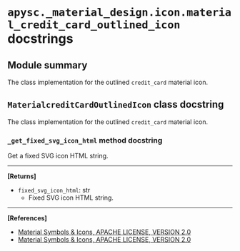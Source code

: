 # `apysc._material_design.icon.material_credit_card_outlined_icon` docstrings

## Module summary

The class implementation for the outlined `credit_card` material icon.

## `MaterialcreditCardOutlinedIcon` class docstring

The class implementation for the outlined `credit_card` material icon.

### `_get_fixed_svg_icon_html` method docstring

Get a fixed SVG icon HTML string.<hr>

**[Returns]**

- `fixed_svg_icon_html`: str
  - Fixed SVG icon HTML string.

<hr>

**[References]**

- [Material Symbols & Icons, APACHE LICENSE, VERSION 2.0](https://fonts.google.com/icons?icon.size=24&icon.color=%23e8eaed)
- [Material Symbols & Icons, APACHE LICENSE, VERSION 2.0](https://www.apache.org/licenses/LICENSE-2.0.html)